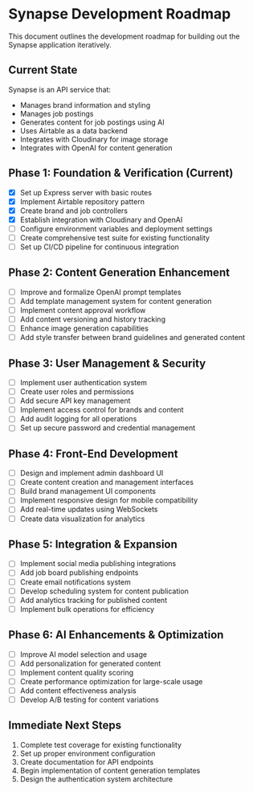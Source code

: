 # Synapse Development Roadmap

This document outlines the development roadmap for building out the Synapse application iteratively.

## Current State

Synapse is an API service that:
- Manages brand information and styling 
- Manages job postings
- Generates content for job postings using AI
- Uses Airtable as a data backend
- Integrates with Cloudinary for image storage
- Integrates with OpenAI for content generation

## Phase 1: Foundation & Verification (Current)

- [x] Set up Express server with basic routes
- [x] Implement Airtable repository pattern
- [x] Create brand and job controllers
- [x] Establish integration with Cloudinary and OpenAI
- [ ] Configure environment variables and deployment settings
- [ ] Create comprehensive test suite for existing functionality
- [ ] Set up CI/CD pipeline for continuous integration

## Phase 2: Content Generation Enhancement

- [ ] Improve and formalize OpenAI prompt templates
- [ ] Add template management system for content generation
- [ ] Implement content approval workflow
- [ ] Add content versioning and history tracking
- [ ] Enhance image generation capabilities
- [ ] Add style transfer between brand guidelines and generated content

## Phase 3: User Management & Security

- [ ] Implement user authentication system
- [ ] Create user roles and permissions
- [ ] Add secure API key management
- [ ] Implement access control for brands and content
- [ ] Add audit logging for all operations
- [ ] Set up secure password and credential management

## Phase 4: Front-End Development

- [ ] Design and implement admin dashboard UI
- [ ] Create content creation and management interfaces
- [ ] Build brand management UI components
- [ ] Implement responsive design for mobile compatibility
- [ ] Add real-time updates using WebSockets
- [ ] Create data visualization for analytics

## Phase 5: Integration & Expansion

- [ ] Implement social media publishing integrations
- [ ] Add job board publishing endpoints
- [ ] Create email notifications system
- [ ] Develop scheduling system for content publication
- [ ] Add analytics tracking for published content
- [ ] Implement bulk operations for efficiency

## Phase 6: AI Enhancements & Optimization

- [ ] Improve AI model selection and usage
- [ ] Add personalization for generated content
- [ ] Implement content quality scoring
- [ ] Create performance optimization for large-scale usage
- [ ] Add content effectiveness analysis
- [ ] Develop A/B testing for content variations

## Immediate Next Steps

1. Complete test coverage for existing functionality
2. Set up proper environment configuration
3. Create documentation for API endpoints
4. Begin implementation of content generation templates
5. Design the authentication system architecture
